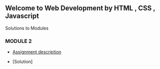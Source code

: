 ## Welcome to Web Development by HTML , CSS , Javascript 

Solutions to Modules 






### MODULE 2
* [Assignment description](https://github.com/jhu-ep-coursera/fullstack-course4/blob/master/assignments/assignment2/Assignment-2.md)

* [Solution]











